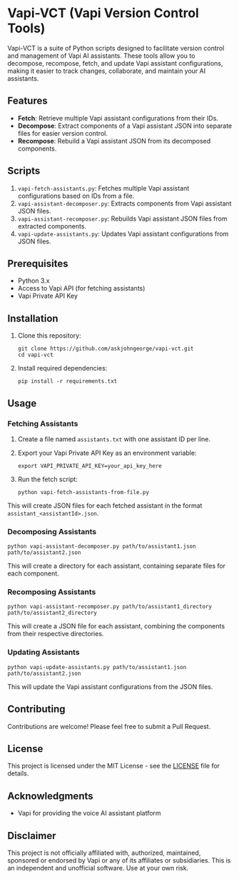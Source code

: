 # Vapi-VCT (Vapi Version Control Tools)

Vapi-VCT is a suite of Python scripts designed to facilitate version control and management of Vapi AI assistants. These tools allow you to decompose, recompose, fetch, and update Vapi assistant configurations, making it easier to track changes, collaborate, and maintain your AI assistants.

## Features

- **Fetch**: Retrieve multiple Vapi assistant configurations from their IDs.
- **Decompose**: Extract components of a Vapi assistant JSON into separate files for easier version control.
- **Recompose**: Rebuild a Vapi assistant JSON from its decomposed components.

## Scripts

1. `vapi-fetch-assistants.py`: Fetches multiple Vapi assistant configurations based on IDs from a file.
2. `vapi-assistant-decomposer.py`: Extracts components from Vapi assistant JSON files.
3. `vapi-assistant-recomposer.py`: Rebuilds Vapi assistant JSON files from extracted components.
4. `vapi-update-assistants.py`: Updates Vapi assistant configurations from JSON files.

## Prerequisites

- Python 3.x
- Access to Vapi API (for fetching assistants)
- Vapi Private API Key

## Installation

1. Clone this repository:
   ```
   git clone https://github.com/askjohngeorge/vapi-vct.git
   cd vapi-vct
   ```

2. Install required dependencies:
   ```
   pip install -r requirements.txt
   ```

## Usage

### Fetching Assistants

1. Create a file named `assistants.txt` with one assistant ID per line.

2. Export your Vapi Private API Key as an environment variable:
   ```
   export VAPI_PRIVATE_API_KEY=your_api_key_here
   ```

3. Run the fetch script:
   ```
   python vapi-fetch-assistants-from-file.py
   ```

This will create JSON files for each fetched assistant in the format `assistant_<assistantId>.json`.

### Decomposing Assistants

```
python vapi-assistant-decomposer.py path/to/assistant1.json path/to/assistant2.json
```

This will create a directory for each assistant, containing separate files for each component.

### Recomposing Assistants

```
python vapi-assistant-recomposer.py path/to/assistant1_directory path/to/assistant2_directory
```

This will create a JSON file for each assistant, combining the components from their respective directories.

### Updating Assistants

```
python vapi-update-assistants.py path/to/assistant1.json path/to/assistant2.json
```

This will update the Vapi assistant configurations from the JSON files.

## Contributing

Contributions are welcome! Please feel free to submit a Pull Request.

## License

This project is licensed under the MIT License - see the [LICENSE](LICENSE.md) file for details.

## Acknowledgments

- Vapi for providing the voice AI assistant platform

## Disclaimer

This project is not officially affiliated with, authorized, maintained, sponsored or endorsed by Vapi or any of its affiliates or subsidiaries. This is an independent and unofficial software. Use at your own risk.
